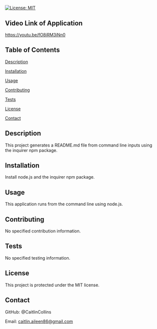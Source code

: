 # 
  [![License: MIT](https://img.shields.io/badge/License-MIT-yellow.svg)](https://opensource.org/licenses/MIT)

  ## Video Link of Application
  https://youtu.be/fO8iRM3iNn0

  ## Table of Contents
  [Description](https://github.com//#description)

  [Installation](https://github.com//#installation)

  [Usage](https://github.com//#usage)

  [Contributing](https://github.com//#contributing)

  [Tests](https://github.com//#tests)

  [License](https://github.com//#license)

  [Contact](https://github.com//#contact)

  ## Description
  This project generates a README.md file from command line inputs using the inquirer npm package. 
  
  ## Installation
  Install node.js and the inquirer npm package.
  
  ## Usage
  This application runs from the command line using node.js.

  ## Contributing
  No specified contribution information. 

  ## Tests
  No specified testing information. 

  ## License
  This project is protected under the MIT license.
  ## Contact
  GitHub: @CaitlinCollins

  Email: caitlin.aileen86@gmail.com

